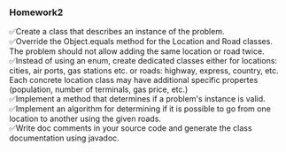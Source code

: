 ### Homework2

:white_check_mark:Create a class that describes an instance of the problem.  
:white_check_mark:Override the Object.equals method for the Location and Road classes. The problem should not allow adding the same location or road twice.  
:white_check_mark:Instead of using an enum, create dedicated classes either for locations: cities, air ports, gas stations etc. or roads: highway, express, country, etc. 
Each concrete location class may have additional specific propertes (population, number of terminals, gas price, etc.)  
:white_check_mark:Implement a method that determines if a problem's instance is valid.  
:white_check_mark:Implement an algorithm for determining if it is possible to go from one location to another using the given roads.  
:white_check_mark:Write doc comments in your source code and generate the class documentation using javadoc.
